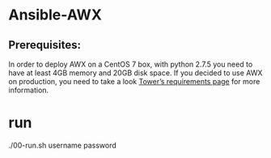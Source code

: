 # Ansible-AWX
<!-- https://medium.com/swlh/ansible-awx-installation-5861b115455a -->

## Prerequisites:
In order to deploy AWX on a CentOS 7 box, with python 2.7.5 you need to have at least 4GB memory and 20GB disk space. If you decided to use AWX on production, you need to take a look [Tower’s requirements page](https://docs.ansible.com/ansible-tower/2.2.2/html/installandreference/requirements_refguide.html) for more information.

# run
./00-run.sh username password

